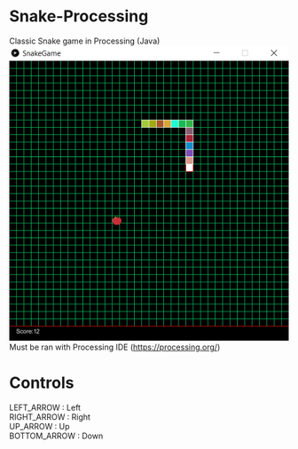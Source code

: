 # Snake-Processing
Classic Snake game in Processing (Java)   
![Screenshot](screenshot.PNG)   
Must be ran with Processing IDE (https://processing.org/)   

Controls
========
LEFT_ARROW : Left    
RIGHT_ARROW : Right    
UP_ARROW : Up    
BOTTOM_ARROW : Down    

